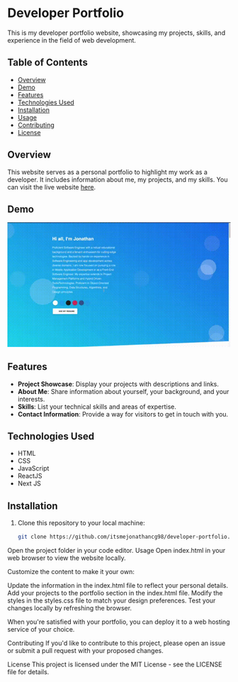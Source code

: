 # Developer Portfolio

This is my developer portfolio website, showcasing my projects, skills, and experience in the field of web development.

## Table of Contents

- [Overview](#overview)
- [Demo](#demo)
- [Features](#features)
- [Technologies Used](#technologies-used)
- [Installation](#installation)
- [Usage](#usage)
- [Contributing](#contributing)
- [License](#license)

## Overview

This website serves as a personal portfolio to highlight my work as a developer. It includes information about me, my projects, and my skills. You can visit the live website [here](https://itsmejonathancg98.github.io/developer-portfolio/).

## Demo

![Website Demo](https://github.com/itsmejonathancg98/developer-portfolio/blob/9de0f554a0495afea4badf7792e140fddfc8d5f4/output.gif)

## Features

- **Project Showcase**: Display your projects with descriptions and links.
- **About Me**: Share information about yourself, your background, and your interests.
- **Skills**: List your technical skills and areas of expertise.
- **Contact Information**: Provide a way for visitors to get in touch with you.

## Technologies Used

- HTML
- CSS
- JavaScript
- ReactJS
- Next JS

## Installation

1. Clone this repository to your local machine:

   ```bash
   git clone https://github.com/itsmejonathancg98/developer-portfolio.git

Open the project folder in your code editor.
Usage
Open index.html in your web browser to view the website locally.

Customize the content to make it your own:

Update the information in the index.html file to reflect your personal details.
Add your projects to the portfolio section in the index.html file.
Modify the styles in the styles.css file to match your design preferences.
Test your changes locally by refreshing the browser.

When you're satisfied with your portfolio, you can deploy it to a web hosting service of your choice.

Contributing
If you'd like to contribute to this project, please open an issue or submit a pull request with your proposed changes.

License
This project is licensed under the MIT License - see the LICENSE file for details.
